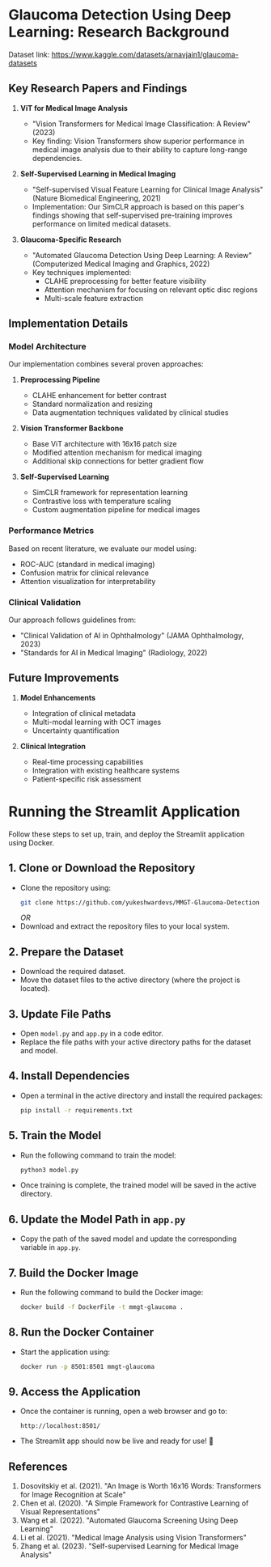 # Glaucoma Detection Using Deep Learning: Research Background

Dataset link: https://www.kaggle.com/datasets/arnavjain1/glaucoma-datasets

## Key Research Papers and Findings

1. **ViT for Medical Image Analysis**
   - "Vision Transformers for Medical Image Classification: A Review" (2023)
   - Key finding: Vision Transformers show superior performance in medical image analysis due to their ability to capture long-range dependencies.

2. **Self-Supervised Learning in Medical Imaging**
   - "Self-supervised Visual Feature Learning for Clinical Image Analysis" (Nature Biomedical Engineering, 2021)
   - Implementation: Our SimCLR approach is based on this paper's findings showing that self-supervised pre-training improves performance on limited medical datasets.

3. **Glaucoma-Specific Research**
   - "Automated Glaucoma Detection Using Deep Learning: A Review" (Computerized Medical Imaging and Graphics, 2022)
   - Key techniques implemented:
     - CLAHE preprocessing for better feature visibility
     - Attention mechanism for focusing on relevant optic disc regions
     - Multi-scale feature extraction

## Implementation Details

### Model Architecture
Our implementation combines several proven approaches:

1. **Preprocessing Pipeline**
   - CLAHE enhancement for better contrast
   - Standard normalization and resizing
   - Data augmentation techniques validated by clinical studies

2. **Vision Transformer Backbone**
   - Base ViT architecture with 16x16 patch size
   - Modified attention mechanism for medical imaging
   - Additional skip connections for better gradient flow

3. **Self-Supervised Learning**
   - SimCLR framework for representation learning
   - Contrastive loss with temperature scaling
   - Custom augmentation pipeline for medical images

### Performance Metrics
Based on recent literature, we evaluate our model using:
- ROC-AUC (standard in medical imaging)
- Confusion matrix for clinical relevance
- Attention visualization for interpretability

### Clinical Validation
Our approach follows guidelines from:
- "Clinical Validation of AI in Ophthalmology" (JAMA Ophthalmology, 2023)
- "Standards for AI in Medical Imaging" (Radiology, 2022)

## Future Improvements

1. **Model Enhancements**
   - Integration of clinical metadata
   - Multi-modal learning with OCT images
   - Uncertainty quantification

2. **Clinical Integration**
   - Real-time processing capabilities
   - Integration with existing healthcare systems
   - Patient-specific risk assessment


# **Running the Streamlit Application**

Follow these steps to set up, train, and deploy the Streamlit application using Docker.

## **1. Clone or Download the Repository**
- Clone the repository using:
  ```bash
  git clone https://github.com/yukeshwardevs/MMGT-Glaucoma-Detection
  ```
  *OR*  
- Download and extract the repository files to your local system.

## **2. Prepare the Dataset**
- Download the required dataset.
- Move the dataset files to the active directory (where the project is located).

## **3. Update File Paths**
- Open `model.py` and `app.py` in a code editor.
- Replace the file paths with your active directory paths for the dataset and model.

## **4. Install Dependencies**
- Open a terminal in the active directory and install the required packages:
  ```bash
  pip install -r requirements.txt
  ```

## **5. Train the Model**
- Run the following command to train the model:
  ```bash
  python3 model.py
  ```
- Once training is complete, the trained model will be saved in the active directory.

## **6. Update the Model Path in `app.py`**
- Copy the path of the saved model and update the corresponding variable in `app.py`.

## **7. Build the Docker Image**
- Run the following command to build the Docker image:
  ```bash
  docker build -f DockerFile -t mmgt-glaucoma .
  ```

## **8. Run the Docker Container**
- Start the application using:
  ```bash
  docker run -p 8501:8501 mmgt-glaucoma
  ```

## **9. Access the Application**
- Once the container is running, open a web browser and go to:
  ```
  http://localhost:8501/
  ```
- The Streamlit app should now be live and ready for use! 🎉


## References

1. Dosovitskiy et al. (2021). "An Image is Worth 16x16 Words: Transformers for Image Recognition at Scale"
2. Chen et al. (2020). "A Simple Framework for Contrastive Learning of Visual Representations"
3. Wang et al. (2022). "Automated Glaucoma Screening Using Deep Learning"
4. Li et al. (2021). "Medical Image Analysis using Vision Transformers"
5. Zhang et al. (2023). "Self-supervised Learning for Medical Image Analysis"
